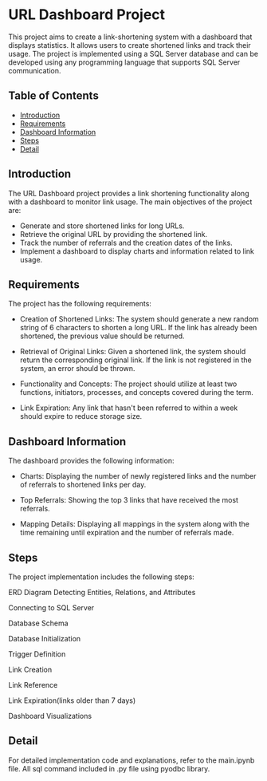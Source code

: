 # URL Dashboard Project

This project aims to create a link-shortening system with a dashboard that displays statistics. It allows users to create shortened links and track their usage. The project is implemented using a SQL Server database and can be developed using any programming language that supports SQL Server communication.

## Table of Contents

- [Introduction](#introduction)
- [Requirements](#requirements)
- [Dashboard Information](#dashboard-information)
- [Steps](#steps)
- [Detail](#detail)

## Introduction

The URL Dashboard project provides a link shortening functionality along with a dashboard to monitor link usage. The main objectives of the project are:

- Generate and store shortened links for long URLs.
- Retrieve the original URL by providing the shortened link.
- Track the number of referrals and the creation dates of the links.
- Implement a dashboard to display charts and information related to link usage.

## Requirements

The project has the following requirements:

- Creation of Shortened Links: The system should generate a new random string of 6 characters to shorten a long URL. If the link has already been shortened, the previous value should be returned.

- Retrieval of Original Links: Given a shortened link, the system should return the corresponding original link. If the link is not registered in the system, an error should be thrown.

- Functionality and Concepts: The project should utilize at least two functions, initiators, processes, and concepts covered during the term.

- Link Expiration: Any link that hasn't been referred to within a week should expire to reduce storage size.

## Dashboard Information

The dashboard provides the following information:

- Charts: Displaying the number of newly registered links and the number of referrals to shortened links per day.

- Top Referrals: Showing the top 3 links that have received the most referrals.

- Mapping Details: Displaying all mappings in the system along with the time remaining until expiration and the number of referrals made.

## Steps

The project implementation includes the following steps:

ERD Diagram Detecting Entities, Relations, and Attributes

Connecting to SQL Server

Database Schema

Database Initialization

Trigger Definition

Link Creation

Link Reference

Link Expiration(links older than 7 days)

Dashboard Visualizations

## Detail

For detailed implementation code and explanations, refer to the main.ipynb file.
All sql command included in .py file using pyodbc library.
